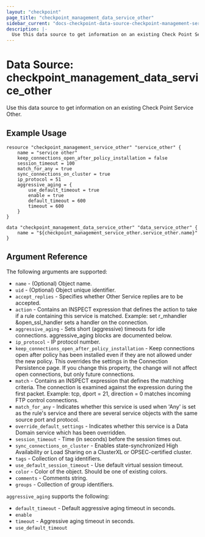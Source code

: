 ```yaml
---
layout: "checkpoint"
page_title: "checkpoint_management_data_service_other"
sidebar_current: "docs-checkpoint-data-source-checkpoint-management-service-other"
description: |-
  Use this data source to get information on an existing Check Point Service Other.
---
```


# Data Source: checkpoint_management_data_service_other

Use this data source to get information on an existing Check Point Service Other.

## Example Usage


```hcl
resource "checkpoint_management_service_other" "service_other" {
    name = "service other"
    keep_connections_open_after_policy_installation = false
	session_timeout = 100
	match_for_any = true
	sync_connections_on_cluster = true
	ip_protocol = 51
	aggressive_aging = {
		use_default_timeout = true
		enable = true
		default_timeout = 600
		timeout = 600
	}
}

data "checkpoint_management_data_service_other" "data_service_other" {
    name = "${checkpoint_management_service_other.service_other.name}"
}
```

## Argument Reference

The following arguments are supported:

* `name` - (Optional) Object name.
* `uid` - (Optional) Object unique identifier.  
* `accept_replies` - Specifies whether Other Service replies are to be accepted. 
* `action` - Contains an INSPECT expression that defines the action to take if a rule containing this service is matched.
Example: set r_mhandler &open_ssl_handler sets a handler on the connection. 
* `aggressive_aging` - Sets short (aggressive) timeouts for idle connections. aggressive_aging blocks are documented below.
* `ip_protocol` - IP protocol number. 
* `keep_connections_open_after_policy_installation` - Keep connections open after policy has been installed even if they are not allowed under the new policy. This overrides the settings in the Connection Persistence page. If you change this property, the change will not affect open connections, but only future connections. 
* `match` - Contains an INSPECT expression that defines the matching criteria. The connection is examined against the expression during the first packet.
Example: tcp, dport = 21, direction = 0 matches incoming FTP control connections. 
* `match_for_any` - Indicates whether this service is used when 'Any' is set as the rule's service and there are several service objects with the same source port and protocol. 
* `override_default_settings` - Indicates whether this service is a Data Domain service which has been overridden. 
* `session_timeout` - Time (in seconds) before the session times out. 
* `sync_connections_on_cluster` - Enables state-synchronized High Availability or Load Sharing on a ClusterXL or OPSEC-certified cluster. 
* `tags` - Collection of tag identifiers.
* `use_default_session_timeout` - Use default virtual session timeout. 
* `color` - Color of the object. Should be one of existing colors. 
* `comments` - Comments string. 
* `groups` - Collection of group identifiers.


`aggressive_aging` supports the following:

* `default_timeout` - Default aggressive aging timeout in seconds. 
* `enable` 
* `timeout` - Aggressive aging timeout in seconds. 
* `use_default_timeout`